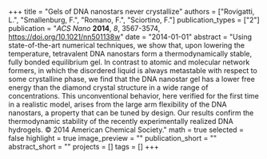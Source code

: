 +++
title = "Gels of DNA nanostars never crystallize"
authors = ["Rovigatti, L.", "Smallenburg, F.", "Romano, F.", "Sciortino, F."]
publication_types = ["2"]
publication = "*ACS Nano* **2014**, *8*, 3567-3574, https://doi.org/10.1021/nn501138w"
date = "2014-01-01"
abstract = "Using state-of-the-art numerical techniques, we show that, upon lowering the temperature, tetravalent DNA nanostars form a thermodynamically stable, fully bonded equilibrium gel. In contrast to atomic and molecular network formers, in which the disordered liquid is always metastable with respect to some crystalline phase, we find that the DNA nanostar gel has a lower free energy than the diamond crystal structure in a wide range of concentrations. This unconventional behavior, here verified for the first time in a realistic model, arises from the large arm flexibility of the DNA nanostars, a property that can be tuned by design. Our results confirm the thermodynamic stability of the recently experimentally realized DNA hydrogels. © 2014 American Chemical Society."
math = true
selected = false
highlight = true
image_preview = ""
publication_short = ""
abstract_short = ""
projects = []
tags = []
+++
